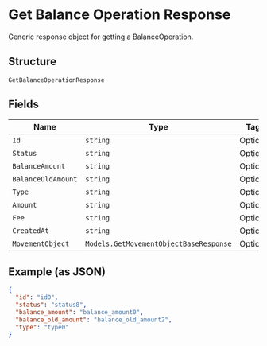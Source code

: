 
# Get Balance Operation Response

Generic response object for getting a BalanceOperation.

## Structure

`GetBalanceOperationResponse`

## Fields

| Name | Type | Tags | Description |
|  --- | --- | --- | --- |
| `Id` | `string` | Optional | - |
| `Status` | `string` | Optional | - |
| `BalanceAmount` | `string` | Optional | - |
| `BalanceOldAmount` | `string` | Optional | - |
| `Type` | `string` | Optional | - |
| `Amount` | `string` | Optional | - |
| `Fee` | `string` | Optional | - |
| `CreatedAt` | `string` | Optional | - |
| `MovementObject` | [`Models.GetMovementObjectBaseResponse`](../../doc/models/get-movement-object-base-response.md) | Optional | - |

## Example (as JSON)

```json
{
  "id": "id0",
  "status": "status8",
  "balance_amount": "balance_amount0",
  "balance_old_amount": "balance_old_amount2",
  "type": "type0"
}
```

